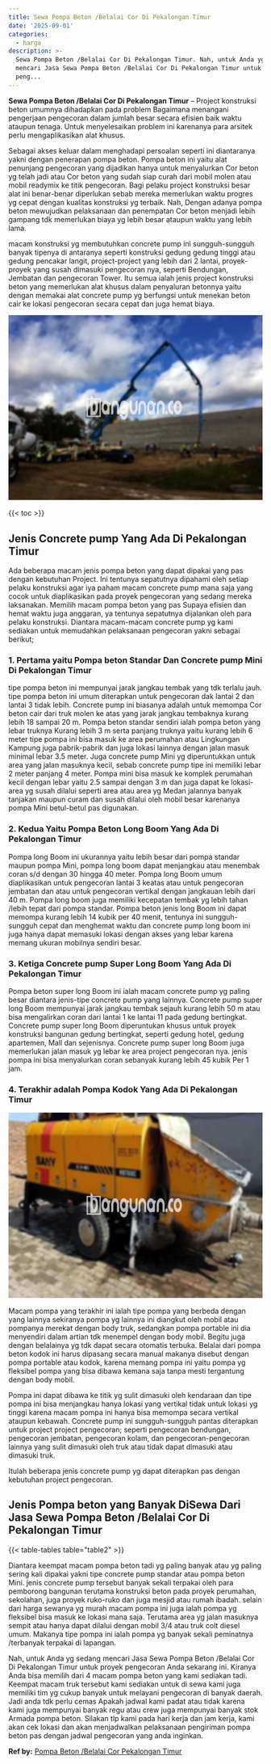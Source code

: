 ```yaml
---
title: Sewa Pompa Beton /Belalai Cor Di Pekalongan Timur
date: '2025-09-01'
categories:
  - harga
description: >-
  Sewa Pompa Beton /Belalai Cor Di Pekalongan Timur. Nah, untuk Anda yg sedang
  mencari Jasa Sewa Pompa Beton /Belalai Cor Di Pekalongan Timur untuk proyek
  peng...
---
```


**Sewa Pompa Beton /Belalai Cor Di Pekalongan Timur** – Project konstruksi beton umumnya dihadapkan pada problem Bagaimana menangani pengerjaan pengecoran dalam jumlah besar secara efisien baik waktu ataupun tenaga. Untuk menyelesaikan problem ini karenanya para arsitek perlu mengaplikasikan alat khusus.

Sebagai akses keluar dalam menghadapi persoalan seperti ini diantaranya yakni dengan penerapan pompa beton. Pompa beton ini yaitu alat penunjang pengecoran yang dijadikan hanya untuk menyalurkan Cor beton yg telah jadi atau Cor beton yang sudah siap curah dari mobil molen atau mobil readymix ke titik pengecoran. Bagi pelaku project konstruksi besar alat ini benar-benar diperlukan sebab mereka memerlukan waktu progres yg cepat dengan kualitas konstruksi yg terbaik. Nah, Dengan adanya pompa beton mewujudkan pelaksanaan dan penempatan Cor beton menjadi lebih gampang tdk memerlukan biaya yg lebih besar ataupun waktu yang lebih lama.

macam konstruksi yg membutuhkan concrete pump ini sungguh-sungguh banyak tipenya di antaranya seperti konstruksi gedung gedung tinggi atau gedung pencakar langit, project-project yang lebih dari 2 lantai, proyek-proyek yang susah dimasuki pengecoran nya, seperti Bendungan, Jembatan dan pengecoran Tower. Itu semua ialah jenis project konstruksi beton yang memerlukan alat khusus dalam penyaluran betonnya yaitu dengan memakai alat concrete pump yg berfungsi untuk menekan beton cair ke lokasi pengecoran secara cepat dan juga hemat biaya.

![Sewa Pompa Beton /Belalai Cor Di Pekalongan Timur](/images/sewa-concrete-pump-10.png)

{{< toc >}}

## Jenis Concrete pump Yang Ada Di Pekalongan Timur

Ada beberapa macam jenis pompa beton yang dapat dipakai yang pas dengan kebutuhan Project. Ini tentunya sepatutnya dipahami oleh setiap pelaku konstruksi agar iya paham macam concrete pump mana saja yang cocok untuk diaplikasikan pada proyek pengecoran yang sedang mereka laksanakan. Memilih macam pompa beton yang pas Supaya efisien dan hemat waktu juga anggaran, ya tentunya sepatutnya dijalankan oleh para pelaku konstruksi. Diantara macam-macam concrete pump yg kami sediakan untuk memudahkan pelaksanaan pengecoran yakni sebagai berikut;

### 1\. Pertama yaitu Pompa beton Standar Dan Concrete pump Mini Di Pekalongan Timur

tipe pompa beton ini mempunyai jarak jangkau tembak yang tdk terlalu jauh. tipe pompa beton ini umum diterapkan untuk pengecoran dak lantai 2 dan lantai 3 tidak lebih. Concrete pump ini biasanya adalah untuk memompa Cor beton cair dari truk molen ke atas yang jarak jangkau tembaknya kurang lebih 18 sampai 20 m. Pompa beton standar sendiri ialah pompa beton yang lebar truknya Kurang lebih 3 m serta panjang truknya yaitu kurang lebih 6 meter tipe pompa ini bisa masuk ke area perumahan atau Lingkungan Kampung juga pabrik-pabrik dan juga lokasi lainnya dengan jalan masuk minimal lebar 3.5 meter. Juga concrete pump Mini yg diperuntukkan untuk area yang jalan masuknya kecil, sebab concrete pump tipe ini memiliki lebar 2 meter panjang 4 meter. Pompa mini bisa masuk ke komplek perumahan kecil dengan lebar yaitu 2.5 sampai dengan 3 m dan juga dapat ke lokasi-area yg susah dilalui seperti area atau area yg Medan jalannya banyak tanjakan maupun curam dan susah dilalui oleh mobil besar karenanya pompa Mini betul-betul pas digunakan.

### 2\. Kedua Yaitu Pompa Beton Long Boom Yang Ada Di Pekalongan Timur

Pompa long Boom ini ukurannya yaitu lebih besar dari pompa standar maupun pompa Mini, pompa long boom dapat menjangkau atau menembak coran s/d dengan 30 hingga 40 meter. Pompa long Boom umum diaplikasikan untuk pengecoran lantai 3 keatas atau untuk pengecoran jembatan dan atau untuk pengecoran vertikal dengan jangkauan lebih dari 40 m. Pompa long boom juga memiliki kecepatan tembak yg lebih tahan /lebih tepat dari pompa standar. Pompa beton jenis long Boom ini dapat memompa kurang lebih 14 kubik per 40 menit, tentunya ini sungguh-sungguh cepat dan menghemat waktu dan concrete pump long boom ini juga hanya dapat memasuki lokasi dengan akses yang lebar karena memang ukuran mobilnya sendiri besar.

### 3\. Ketiga Concrete pump Super Long Boom Yang Ada Di Pekalongan Timur

Pompa beton super long Boom ini ialah macam concrete pump yg paling besar diantara jenis-tipe concrete pump yang lainnya. Concrete pump super long Boom mempunyai jarak jangkau tembak sejauh kurang lebih 50 m atau bisa mengalirkan coran dari lantai 1 ke lantai 11 pada gedung bertingkat. Concrete pump super long Boom diperuntukan khusus untuk proyek konstruksi bangunan gedung bertingkat, seperti gedung hotel, gedung apartemen, Mall dan sejenisnya. Concrete pump super long Boom juga memerlukan jalan masuk yg lebar ke area project pengecoran nya. jenis pompa ini bisa menyalurkan coran sebanyak kurang lebih 45 kubik Per 1 jam.

### 4\. Terakhir adalah Pompa Kodok Yang Ada Di Pekalongan Timur

![Sewa Pompa Beton /Belalai Cor Di Pekalongan Timur](/images/sewa-concrete-pump-30.png)

Macam pompa yang terakhir ini ialah tipe pompa yang berbeda dengan yang lainnya sekiranya pompa yg lainnya ini diangkut oleh mobil atau pompanya merekat dengan body truk, sedangkan pompa portable ini dia menyendiri dalam artian tdk menempel dengan body mobil. Begitu juga dengan belalainya yg tdk dapat secara otomatis terbuka. Belalai dari pompa beton kodok ini harus dipasang secara manual makanya disebut dengan pompa portable atau kodok, karena memang pompa ini yaitu pompa yg fleksibel pompa yang bisa dibawa kemana saja tanpa mesti tergantung dengan body mobil.

Pompa ini dapat dibawa ke titik yg sulit dimasuki oleh kendaraan dan tipe pompa ini bisa menjangkau hanya lokasi yang vertikal tidak untuk lokasi yg tinggi karena macam pompa ini hanya bisa memompa secara vertikal ataupun kebawah. Concrete pump ini sungguh-sungguh pantas diterapkan untuk project project pengecoran; seperti pengecoran bendungan, pengecoran jembatan, pengecoran kolam, dan pengecoran-pengecoran lainnya yang sulit dimasuki oleh truk atau tidak dapat dimasuki atau dimasuki truk.

Itulah beberapa jenis concrete pump yg dapat diterapkan pas dengan kebutuhan project pengecoran.

## Jenis Pompa beton yang Banyak DiSewa Dari Jasa Sewa Pompa Beton /Belalai Cor Di Pekalongan Timur

{{< table-tables table="table2" >}}

Diantara keempat macam pompa beton tadi yg paling banyak atau yg paling sering kali dipakai yakni tipe concrete pump standar atau pompa beton Mini. jenis concrete pump tersebut banyak sekali terpakai oleh para pemborong bangunan terutama konstruksi beton pada proyek perumahan, sekolahan, juga proyek ruko-ruko dan juga mesjid atau rumah ibadah. selain dari harga sewanya yg murah macam pompa ini juga ialah pompa yg fleksibel bisa masuk ke lokasi mana saja. Terutama area yg jalan masuknya sempit atau hanya dapat dilalui dengan mobil 3/4 atau truk colt diesel umum. Makanya tipe pompa ini ialah pompa yg banyak sekali peminatnya /terbanyak terpakai di lapangan.

Nah, untuk Anda yg sedang mencari Jasa Sewa Pompa Beton /Belalai Cor Di Pekalongan Timur untuk proyek pengecoran Anda sekarang ini. Kiranya Anda bisa memilih dari 4 macam pompa beton yang kami sediakan tadi. Keempat macam truk tersebut kami sediakan untuk di sewa kami juga memiliki tim yg cukup banyak untuk melayani pengecoran di banyak daerah. Jadi anda tdk perlu cemas Apakah jadwal kami padat atau tidak karena kami juga mempunyai banyak regu atau crew juga mempunyai banyak stok Armada pompa beton. Silakan tlp kami pada hari kerja dan jam kerja, kami akan cek lokasi dan akan menjadwalkan pelaksanaan pengiriman pompa beton pas dengan jadwal pengecoran yang anda inginkan.

**Ref by:** [Pompa Beton /Belalai Cor Pekalongan Timur](https://id.wikipedia.org/wiki/Pompa)
